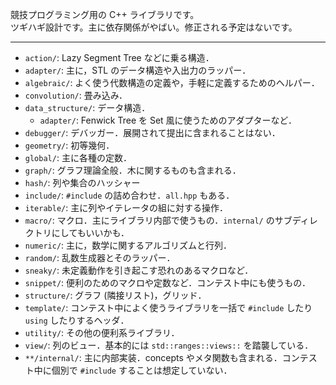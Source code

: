 競技プログラミング用の C++ ライブラリです。  
ツギハギ設計です。主に依存関係がやばい。修正される予定はないです。

---
- `action/`: Lazy Segment Tree などに乗る構造．
- `adapter/`: 主に，STL のデータ構造や入出力のラッパー．
- `algebraic/`: よく使う代数構造の定義や，手軽に定義するためのヘルパー．
- `convolution/`: 畳み込み．
- `data_structure/`: データ構造．
  - `adapter/`: Fenwick Tree を Set 風に使うためのアダプターなど．
- `debugger/`: デバッガー．展開されて提出に含まれることはない．
- `geometry/`: 初等幾何．
- `global/`: 主に各種の定数．
- `graph/`: グラフ理論全般．木に関するものも含まれる．
- `hash/`: 列や集合のハッシャー
- `include/`: `#include` の詰め合わせ．`all.hpp` もある．
- `iterable/`: 主に列やイテレータの組に対する操作．
- `macro/`: マクロ．主にライブラリ内部で使うもの．`internal/` のサブディレクトリにしてもいいかも．
- `numeric/`: 主に，数学に関するアルゴリズムと行列．
- `random/`: 乱数生成器とそのラッパー．
- `sneaky/`: 未定義動作を引き起こす恐れのあるマクロなど．
- `snippet/`: 便利のためのマクロや定数など．コンテスト中にも使うもの．
- `structure/`: グラフ (隣接リスト)，グリッド．
- `template/`: コンテスト中によく使うライブラリを一括で `#include` したり `using` したりするヘッダ．
- `utility/`: その他の便利系ライブラリ．
- `view/`: 列のビュー．基本的には `std::ranges::views::` を踏襲している．
- `**/internal/`: 主に内部実装．concepts やメタ関数も含まれる．コンテスト中に個別で `#include` することは想定していない．
